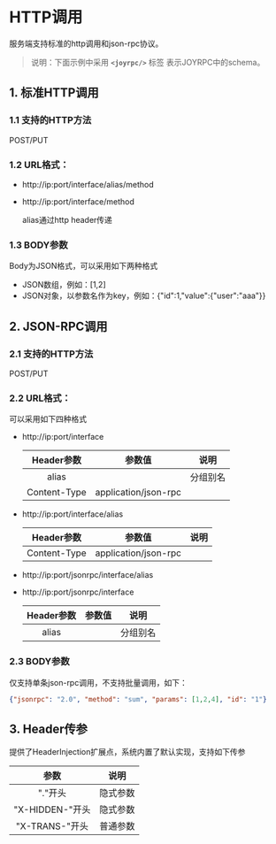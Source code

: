 HTTP调用
==
服务端支持标准的http调用和json-rpc协议。
>说明：下面示例中采用  **`<joyrpc/>`** 标签 表示JOYRPC中的schema。

## 1. 标准HTTP调用

### 1.1 支持的HTTP方法

POST/PUT

### 1.2 URL格式：

- http://ip:port/interface/alias/method
- http://ip:port/interface/method

  alias通过http header传递

### 1.3 BODY参数

Body为JSON格式，可以采用如下两种格式
- JSON数组，例如：[1,2]
- JSON对象，以参数名作为key，例如：{"id":1,"value":{"user":"aaa"}}

## 2. JSON-RPC调用

### 2.1 支持的HTTP方法

POST/PUT

### 2.2 URL格式：

可以采用如下四种格式
- http://ip:port/interface
  
  | Header参数 | 参数值 | 说明 |
  | :--: | :--: | :--: |
  | alias | | 分组别名 |
  | Content-Type| application/json-rpc | |

- http://ip:port/interface/alias
  
  | Header参数 | 参数值 | 说明 |
  | :--: | :--: | :--: |
  | Content-Type| application/json-rpc | |

- http://ip:port/jsonrpc/interface/alias

- http://ip:port/jsonrpc/interface

  | Header参数 | 参数值 | 说明 |
  | :--: | :--: | :--: |
  | alias | | 分组别名 |

### 2.3 BODY参数

仅支持单条json-rpc调用，不支持批量调用，如下：

```json
{"jsonrpc": "2.0", "method": "sum", "params": [1,2,4], "id": "1"}
```

## 3. Header传参

提供了HeaderInjection扩展点，系统内置了默认实现，支持如下传参

| 参数 | 说明 |
| :--: | :--: |
| "."开头 | 隐式参数 |
| "X-HIDDEN-"开头 | 隐式参数 |
| "X-TRANS-"开头 | 普通参数 |